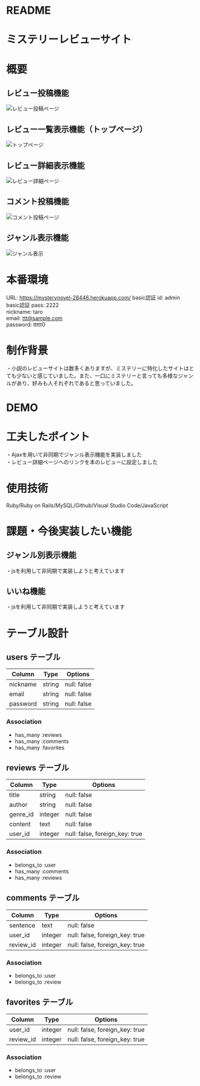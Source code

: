 # README

# ミステリーレビューサイト

# 概要

## レビュー投稿機能
![レビュー投稿ページ](https://github.com/ryo-344/mysterynovel_28446/blob/master/%E3%83%9F%E3%82%B9%E3%83%86%E3%83%AA%E3%83%BC%E3%83%AC%E3%83%92%E3%82%99%E3%83%A5%E3%83%BC%E6%8A%95%E7%A8%BF.png?raw=true)

## レビュー一覧表示機能（トップページ）
![トップページ](https://github.com/ryo-344/mysterynovel_28446/blob/master/%E3%83%9F%E3%82%B9%E3%83%86%E3%83%AA%E3%83%BC%E3%83%AC%E3%83%92%E3%82%99%E3%83%A5%E3%83%BC%E3%83%88%E3%83%83%E3%83%95%E3%82%9A%E3%83%98%E3%82%9A%E3%83%BC%E3%82%B7%E3%82%99.png?raw=true)

## レビュー詳細表示機能
![レビュー詳細ページ](https://github.com/ryo-344/mysterynovel_28446/blob/master/%E3%83%9F%E3%82%B9%E3%83%86%E3%83%AA%E3%83%BC%E3%83%AC%E3%83%92%E3%82%99%E3%83%A5%E3%83%BC%E8%A9%B3%E7%B4%B0%E8%A1%A8%E7%A4%BA.png?raw=true)

## コメント投稿機能
![コメント投稿ページ](https://github.com/ryo-344/mysterynovel_28446/blob/master/%E3%83%9F%E3%82%B9%E3%83%86%E3%83%AA%E3%83%BC%E3%83%AC%E3%83%92%E3%82%99%E3%83%A5%E3%83%BC%E3%82%B3%E3%83%A1%E3%83%B3%E3%83%88%E6%A9%9F%E8%83%BD.png?raw=true)

## ジャンル表示機能
![ジャンル表示](https://github.com/ryo-344/mysterynovel_28446/blob/master/%E3%83%9F%E3%82%B9%E3%83%86%E3%83%AA%E3%83%BC%E3%83%AC%E3%83%92%E3%82%99%E3%83%A5%E3%83%BC%E3%82%B7%E3%82%99%E3%83%A3%E3%83%B3%E3%83%AB%E8%A1%A8%E7%A4%BA%E6%A9%9F%E8%83%BD.png?raw=true)

# 本番環境
URL: https://mysterynovel-28446.herokuapp.com/
basic認証 id: admin  
basic認証 pass: 2222  
nickname: taro  
email: ttt@sample.com  
password: ttttt0  

# 制作背景

・小説のレビューサイトは数多くありますが、ミステリーに特化したサイトはとても少ないと感じていました。また、一口にミステリーと言っても多様なジャンルがあり、好みも人それぞれであると思っていました。

# DEMO

# 工夫したポイント
・Ajaxを用いて非同期でジャンル表示機能を実装しました  
・レビュー詳細ページへのリンクを本のレビューに設定しました  

# 使用技術
Ruby/Ruby on Rails/MySQL/Github/Visual Studio Code/JavaScript


# 課題・今後実装したい機能
## ジャンル別表示機能
・jsを利用して非同期で実装しようと考えています
## いいね機能
・jsを利用して非同期で実装しようと考えています


# テーブル設計

## users テーブル

| Column   | Type   | Options     |
| -------- | ------ | ----------- |
| nickname | string | null: false |
| email    | string | null: false |
| password | string | null: false |

### Association

- has_many :reviews
- has_many :comments
- has_many :favorites

## reviews テーブル

| Column   | Type    | Options                        |
| -------- | ------  | ------------------------------ |
| title    | string  | null: false                    |
| author   | string  | null: false                    |
| genre_id | integer | null: false                    |
| content  | text    | null: false                    |
| user_id  | integer | null: false, foreign_key: true |

### Association

- belongs_to :user
- has_many :comments
- has_many :reviews

## comments テーブル

| Column    | Type    | Options                        |
| --------- | ------- | ------------------------------ |
| sentence  | text    | null: false                    |
| user_id   | integer | null: false, foreign_key: true |
| review_id | integer | null: false, foreign_key: true |

### Association

- belongs_to :user
- belongs_to :review

## favorites テーブル

| Column    | Type    | Options                        |
| --------- | ------- | ------------------------------ |
| user_id   | integer | null: false, foreign_key: true |
| review_id | integer | null: false, foreign_key: true |

### Association

- belongs_to :user
- belongs_to :review
